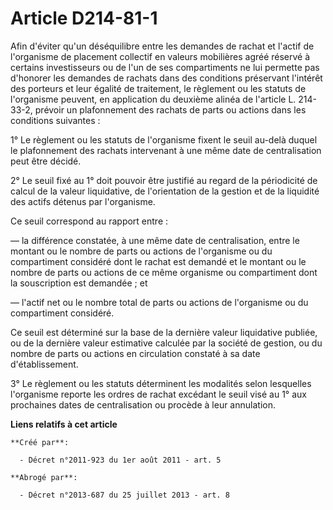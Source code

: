 # Article D214-81-1

Afin d'éviter qu'un déséquilibre entre les demandes de rachat et l'actif de l'organisme de placement collectif en valeurs
mobilières agréé réservé à certains investisseurs ou de l'un de ses compartiments ne lui permette pas d'honorer les demandes
de rachats dans des conditions préservant l'intérêt des porteurs et leur égalité de traitement, le règlement ou les statuts
de l'organisme peuvent, en application du deuxième alinéa de l'article L. 214-33-2, prévoir un plafonnement des rachats de
parts ou actions dans les conditions suivantes :

1° Le règlement ou les statuts de l'organisme fixent le seuil au-delà duquel le plafonnement des rachats intervenant à une
même date de centralisation peut être décidé.

2° Le seuil fixé au 1° doit pouvoir être justifié au regard de la périodicité de calcul de la valeur liquidative, de
l'orientation de la gestion et de la liquidité des actifs détenus par l'organisme.

Ce seuil correspond au rapport entre :

― la différence constatée, à une même date de centralisation, entre le montant ou le nombre de parts ou actions de
l'organisme ou du compartiment considéré dont le rachat est demandé et le montant ou le nombre de parts ou actions de ce même
organisme ou compartiment dont la souscription est demandée ; et

― l'actif net ou le nombre total de parts ou actions de l'organisme ou du compartiment considéré.

Ce seuil est déterminé sur la base de la dernière valeur liquidative publiée, ou de la dernière valeur estimative calculée
par la société de gestion, ou du nombre de parts ou actions en circulation constaté à sa date d'établissement.

3° Le règlement ou les statuts déterminent les modalités selon lesquelles l'organisme reporte les ordres de rachat excédant
le seuil visé au 1° aux prochaines dates de centralisation ou procède à leur annulation.

**Liens relatifs à cet article**

	**Créé par**:

	  - Décret n°2011-923 du 1er août 2011 - art. 5

	**Abrogé par**:

	  - Décret n°2013-687 du 25 juillet 2013 - art. 8

